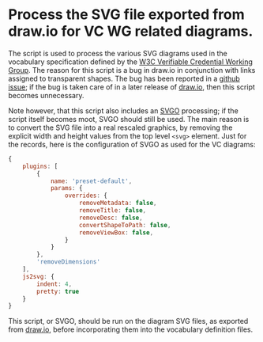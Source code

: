 # Process the SVG file exported from draw.io for VC WG related diagrams.

The script is used to process the various SVG diagrams used in the vocabulary specification defined by the [W3C Verifiable Credential Working Group](https://www.w3.org/2017/vc/WG/). The reason for this script is a bug in draw.io in conjunction with links assigned to transparent shapes. The bug has been reported in a [github issue](https://github.com/jgraph/drawio/issues/3806); if the bug is taken care of in a later release of [draw.io](https://www.drawio.com/), then this script becomes unnecessary.

Note however, that this script also includes an [SVGO](https://www.npmjs.com/package/svgo) processing; if the script itself becomes moot, SVGO should still be used. The main reason is to convert the SVG file into a real rescaled graphics, by removing the explicit width and height values from the top level `<svg>` element. Just for the records, here is the configuration of SVGO as used for the VC diagrams:

```js
{
    plugins: [
        {
            name: 'preset-default',
            params: {
                overrides: {
                    removeMetadata: false,
                    removeTitle: false,
                    removeDesc: false,
                    convertShapeToPath: false,
                    removeViewBox: false,
                }
            }
        },
        'removeDimensions'
    ],
    js2svg: {
        indent: 4,
        pretty: true
    }
}
```

This script, or SVGO, should be run on the diagram SVG files, as exported from [draw.io](https://www.drawio.com/), before incorporating them into the vocabulary definition files.
